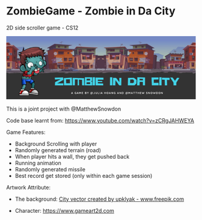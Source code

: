# ZombieGame - Zombie in Da City
2D side scroller game - CS12

![banner](https://github.com/julhoang/ZombieGame/blob/main/zombie_banner.png?raw=true)

This is a joint project with @MatthewSnowdon

Code base learnt from: https://www.youtube.com/watch?v=zCRgJAHWEYA

Game Features:

- Background Scrolling with player
- Randomly generated terrain (road)
- When player hits a wall, they get pushed back
- Running animation
- Randomly generated missile
- Best record get stored (only within each game session)

Artwork Attribute:
- The background: <a href="https://www.freepik.com/vectors/city">City vector created by upklyak - www.freepik.com</a>

- Character: https://www.gameart2d.com
